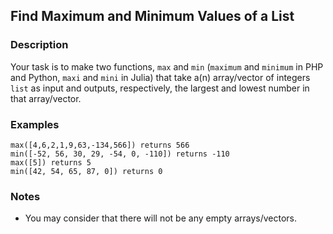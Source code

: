 ## Find Maximum and Minimum Values of a List

### Description

Your task is to make two functions, `max` and `min` (`maximum` and `minimum` in PHP and Python, `maxi` and `mini` in Julia) that take a(n) array/vector of integers `list` as input and outputs, respectively, the largest and lowest number in that array/vector.

### Examples
```
max([4,6,2,1,9,63,-134,566]) returns 566
min([-52, 56, 30, 29, -54, 0, -110]) returns -110
max([5]) returns 5
min([42, 54, 65, 87, 0]) returns 0
```
### Notes

* You may consider that there will not be any empty arrays/vectors.